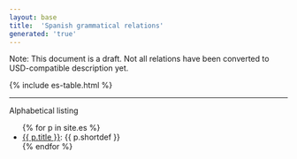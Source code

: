 ```yaml
---
layout: base
title:  'Spanish grammatical relations'
generated: 'true'
---
```


Note: This document is a draft. Not all relations have been converted to USD-compatible description yet.

{% include es-table.html %}

----------

Alphabetical listing

<ul>
{% for p in site.es %}
  <li><a href="{{ p.url | remove_first:'/' }}">{{ p.title }}</a>: {{ p.shortdef }}</li>
{% endfor %}
</ul>
